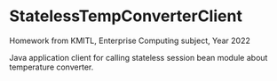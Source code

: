 # StatelessTempConverterClient
Homework from KMITL, Enterprise Computing subject, Year 2022

Java application client for calling stateless session bean module about temperature converter.
